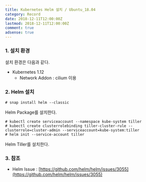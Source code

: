```yaml
---
title: Kubernetes Helm 설치 / Ubuntu_18.04
category: Record
date: 2018-12-11T12:00:00Z
lastmod: 2018-12-11T12:00:00Z
comment: true
adsense: true
---
```


### 1. 설치 환경

설치 환경은 다음과 같다.
* Kubernetes 1.12
  * Network Addon : cilium 이용

### 2. Helm 설치

~~~
# snap install helm --classic
~~~

Helm Package를 설치한다.

~~~
# kubectl create serviceaccount --namespace kube-system tiller
# kubectl create clusterrolebinding tiller-cluster-rule --clusterrole=cluster-admin --serviceaccount=kube-system:tiller
# helm init --service-account tiller
~~~

Helm Tiller를 설치한다.

### 3. 참조

* Helm Issue : [https://github.com/helm/helm/issues/3055](https://github.com/helm/helm/issues/3055)